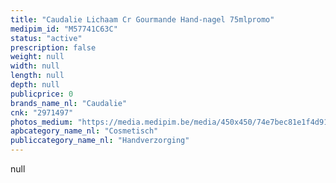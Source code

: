 ```yaml
---
title: "Caudalie Lichaam Cr Gourmande Hand-nagel 75mlpromo"
medipim_id: "M57741C63C"
status: "active"
prescription: false
weight: null
width: null
length: null
depth: null
publicprice: 0
brands_name_nl: "Caudalie"
cnk: "2971497"
photos_medium: "https://media.medipim.be/media/450x450/74e7bec81e1f4d9121ae530d2b9f1e3977bb1733.jpg"
apbcategory_name_nl: "Cosmetisch"
publiccategory_name_nl: "Handverzorging"
---
```

null
